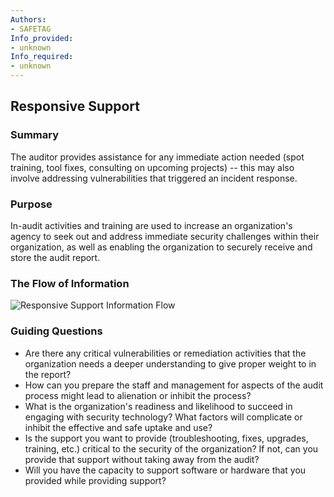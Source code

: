 ```yaml
---
Authors:
- SAFETAG
Info_provided:
- unknown
Info_required:
- unknown
---
```


## Responsive Support

### Summary

The auditor provides assistance for any immediate action needed (spot training, tool fixes, consulting on upcoming projects) -- this may also involve addressing vulnerabilities that triggered an incident response.

### Purpose

In-audit activities and training are used to increase an organization's agency to seek out and address immediate security challenges within their organization, as well as enabling the organization to securely receive and store the audit report.

### The Flow of Information
![Responsive Support Information Flow](images/info_flows/responsive_support.svg)

### Guiding Questions

* Are there any critical vulnerabilities or remediation activities that the organization needs a deeper understanding to give proper weight to in the report?
* How can you prepare the staff and management for aspects of the audit process might lead to alienation or inhibit the process?
* What is the organization's readiness and likelihood to succeed in engaging with security technology?  What factors will complicate or inhibit the effective and safe uptake and use?
* Is the support you want to provide (troubleshooting, fixes, upgrades, training, etc.) critical to the security of the organization? If not, can you provide that support without taking away from the audit?
* Will you have the capacity to support software or hardware that you provided while providing support?



